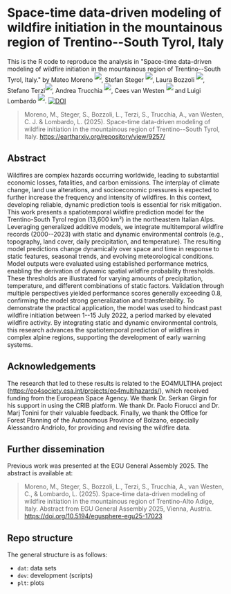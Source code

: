 # Space-time data-driven modeling of wildfire initiation in the mountainous region of Trentino--South Tyrol, Italy
This is the R code to reproduce the analysis in "Space-time data-driven modeling of wildfire initiation in the mountainous region of Trentino--South Tyrol, Italy." by
Mateo Moreno <sup>[![](https://info.orcid.org/wp-content/uploads/2020/12/orcid_16x16.gif)](https://orcid.org/0000-0002-9530-3076)</sup>, 
Stefan Steger <sup>[![](https://info.orcid.org/wp-content/uploads/2020/12/orcid_16x16.gif)](https://orcid.org/0000-0003-0886-5191)</sup>, 
Laura Bozzoli <sup>[![](https://info.orcid.org/wp-content/uploads/2020/12/orcid_16x16.gif)](https://orcid.org/0000-0002-2648-2007)</sup>, 
Stefano Terzi<sup>[![](https://info.orcid.org/wp-content/uploads/2020/12/orcid_16x16.gif)](https://orcid.org/0000-0003-0491-6772)</sup>,
Andrea Trucchia <sup>[![](https://info.orcid.org/wp-content/uploads/2020/12/orcid_16x16.gif)](https://orcid.org/0000-0001-7294-9061)</sup>,
Cees van Westen <sup>[![](https://info.orcid.org/wp-content/uploads/2020/12/orcid_16x16.gif)](https://orcid.org/0000-0002-2992-902X)</sup> and 
Luigi Lombardo <sup>[![](https://info.orcid.org/wp-content/uploads/2020/12/orcid_16x16.gif)](https://orcid.org/0000-0003-4348-7288)</sup>.
[![DOI](https://zenodo.org/badge/1009020285.svg)](https://doi.org/10.5281/zenodo.15883349)

> Moreno, M., Steger, S., Bozzoli, L., Terzi, S., Trucchia, A., van Westen, C. J. & Lombardo, L. (2025). Space-time data-driven modeling of wildfire initiation in the mountainous region of Trentino--South Tyrol, Italy. https://eartharxiv.org/repository/view/9257/


## Abstract
Wildfires are complex hazards occurring worldwide, leading to substantial economic losses, fatalities, and carbon emissions. The interplay of climate change, land use alterations, and socioeconomic pressures is expected to further increase the frequency and intensity of wildfires. In this context, developing reliable, dynamic prediction tools is essential for risk mitigation. This work presents a spatiotemporal wildfire prediction model for the Trentino-South Tyrol region (13,600 km²) in the northeastern Italian Alps. Leveraging generalized additive models, we integrate multitemporal wildfire records (2000--2023) with static and dynamic environmental controls (e.g., topography, land cover, daily precipitation, and temperature). The resulting model predictions change dynamically over space and time in response to static features, seasonal trends, and evolving meteorological conditions. Model outputs were evaluated using established performance metrics, enabling the derivation of dynamic spatial wildfire probability thresholds. These thresholds are illustrated for varying amounts of precipitation, temperature, and different combinations of static factors. Validation through multiple perspectives yielded performance scores generally exceeding 0.8, confirming the model strong generalization and transferability. To demonstrate the practical application, the model was used to hindcast past wildfire initiation between 1--15 July 2022, a period marked by elevated wildfire activity. By integrating static and dynamic environmental controls, this research advances the spatiotemporal prediction of wildfires in complex alpine regions, supporting the development of early warning systems.


## Acknowledgements
The research that led to these results is related to the EO4MULTIHA project (https://eo4society.esa.int/projects/eo4multihazards/), which received funding from the European Space Agency. We thank Dr. Serkan Girgin for his support in using the CRIB platform. We thank Dr. Paolo Fiorucci and Dr. Marj Tonini for their valuable feedback. Finally, we thank the Office for Forest Planning of the Autonomous Province of Bolzano, especially Alessandro Andriolo, for providing and revising the wildfire data. 


## Further dissemination
Previous work was presented at the EGU General Assembly 2025. The abstract is available at:

> Moreno, M., Steger, S., Bozzoli, L., Terzi, S., Trucchia, A., van Westen, C., & Lombardo, L. (2025). Space-time data-driven modeling of wildfire initiation in the mountainous region of Trentino-Alto Adige, Italy. Abstract from EGU General Assembly 2025, Vienna, Austria. https://doi.org/10.5194/egusphere-egu25-17023

## Repo structure
The general structure is as follows:
- `dat`: data sets
- `dev`: development (scripts)
- `plt`: plots
